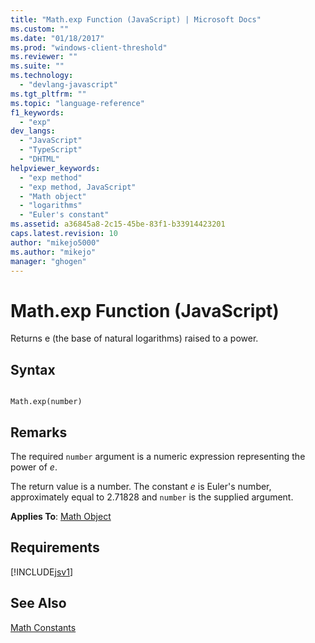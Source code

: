```yaml
---
title: "Math.exp Function (JavaScript) | Microsoft Docs"
ms.custom: ""
ms.date: "01/18/2017"
ms.prod: "windows-client-threshold"
ms.reviewer: ""
ms.suite: ""
ms.technology: 
  - "devlang-javascript"
ms.tgt_pltfrm: ""
ms.topic: "language-reference"
f1_keywords: 
  - "exp"
dev_langs: 
  - "JavaScript"
  - "TypeScript"
  - "DHTML"
helpviewer_keywords: 
  - "exp method"
  - "exp method, JavaScript"
  - "Math object"
  - "logarithms"
  - "Euler's constant"
ms.assetid: a36845a8-2c15-45be-83f1-b33914423201
caps.latest.revision: 10
author: "mikejo5000"
ms.author: "mikejo"
manager: "ghogen"
---
```

# Math.exp Function (JavaScript)
Returns e (the base of natural logarithms) raised to a power.  
  
## Syntax  
  
```  
  
Math.exp(number)   
```  
  
## Remarks  
 The required `number` argument is a numeric expression representing the power of *e*.  
  
 The return value is a number. The constant *e* is Euler's number, approximately equal to 2.71828 and `number` is the supplied argument.  
  
 **Applies To**: [Math Object](../../javascript/reference/math-object-javascript.md)  
  
## Requirements  
 [!INCLUDE[jsv1](../../javascript/misc/includes/jsv1-md.md)]  
  
## See Also  
 [Math Constants](../../javascript/reference/math-constants-javascript.md)